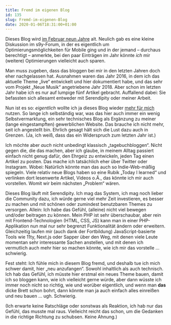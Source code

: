 ```yaml
---
title: Fremd im eigenen Blog
id: 135
slug: Fremd-im-eigenen-Blog
date: 2020-01-06T18:31:00+01:00
---
```


Dieses Blog wird [im Februar neun Jahre](/archiv/1/Eroeffnet.html) alt. Neulich gab es eine kleine Diskussion im s9y-Forum, in der es eigentlich um Optimierungsmöglichkeiten für Mobile ging und in der jemand – durchaus berechtigt – anmerkte, bei den paar Einträgen im Jahr könnte _ich_ mir (weitere) Optimierungen vielleicht auch sparen.

Man muss zugeben, dass das bloggen bei mir in den letzten Jahren doch eher nachgelassen hat. Ausnahmen waren das Jahr 2016, in dem ich das aktuelle Theme „live“ entwickelt und hier dokumentiert habe, und das sehr vom Projekt „Neue Musik“ angetriebene Jahr 2018. Aber schon im letzten Jahr habe ich es nur auf lumpige fünf Artikel gebracht. Auffallend dabei: Sie befassten sich allesamt entweder mit Serendipity oder meiner Arbeit.

Nun ist es so: _eigentlich_ wollte ich ja dieses Blog wieder [mehr für mich](/archiv/116/Privatisierung.html) nutzen. So lange ich selbständig war, was das hier auch immer ein wenig Selbstvermarktung, ein sehr technisches Blog als Ergänzung zu meiner (lange eingestampften) gewerblichen Website. Das brauche ich nicht mehr, seit ich angestellt bin. Ehrlich gesagt hält sich die Lust dazu auch in Grenzen. (Ja, ich weiß, dass das ein Widerspruch zum letzten Jahr ist.)

Ich möchte aber _auch_ nicht unbedingt klassisch „tagebuchbloggen“. Nicht gegen die, die das machen, aber ich glaube, in meinem Alltag passiert einfach nicht genug dafür, den Ehrgeiz zu entwickeln, jeden Tag einen Artikel zu posten. Das mache ich tatsächlich eher über Twitter oder Instagram. Wobei: Natürlich könnte man das auch so Indie-Web-mäßig spiegeln. Viele relativ neue Blogs haben so eine Rubik „Today I learned“ und verlinken dort lesenwerte Artikel, Videos o.Ä., das könnte ich mir auch vorstellen. Womit wir beim nächsten „Problem“ wären.

Dieses Blog läuft mit Serendipity. Ich mag das System, ich mag noch lieber die Community dazu, ich würde gerne viel mehr Zeit investieren, es besser zu machen und mit schönen oder zumindest benutzbaren Themes zu versorgen. Allein: Ich habe das Gefühl, (alleine) nicht viel bewegen und/oder beitragen zu können. Mein PHP ist sehr überschaubar, aber rein mit Frontend-Technologien (HTML, CSS, JS) kann man in einer PHP-Applikation nun mal nur sehr begrenzt Funktionalität ändern oder erweitern. Gleichzeitig laufen mir (auch dank der Fortbildung) JavaScript-basierte Tools wie 11ty, Next.js oder Sapper über den Weg, mit denen viele Leute momentan sehr interessante Sachen anstellen, und mit denen ich vermutlich auch mehr hier so machen könnte, wie ich mir das vorstelle … schwierig.

Fest steht: Ich fühle mich in diesem Blog fremd, und deshalb tue ich mich schwer damit, hier „neu anzufangen“. Sowohl inhaltlich als auch technisch. Ich hab das Gefühl, ich müsste hier erstmal ein neues Theme bauen, damit ich so bloggen kann, wie ich vielleicht gerne würde, aber dann wüsste ich immer noch nicht so richtig, wie und worüber eigentlich, und wenn man **das** dicke Brett schon bohrt, dann könnte man ja auch einfach alles einreißen und neu bauen … ugh. Schwierig.

(Ich erwarte keine Ratschläge oder sonstwas als Reaktion, ich hab nur das Gefühl, das musste mal raus. Vielleicht reicht das schon, um die Gedanken in die richtige Richtung zu schubsen. Keine Ahnung.)
